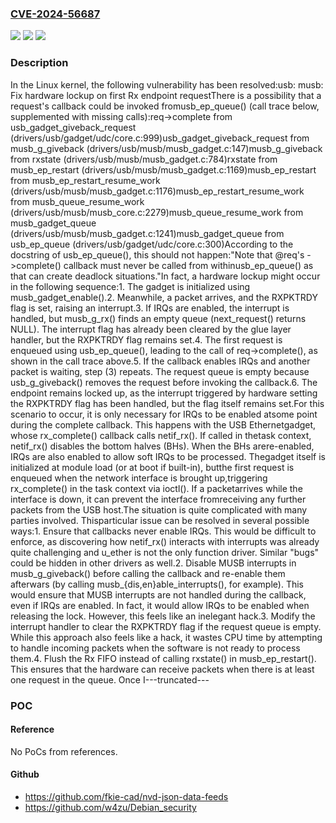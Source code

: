 ### [CVE-2024-56687](https://cve.mitre.org/cgi-bin/cvename.cgi?name=CVE-2024-56687)
![](https://img.shields.io/static/v1?label=Product&message=Linux&color=blue)
![](https://img.shields.io/static/v1?label=Version&message=baebdf48c360080710f80699eea3affbb13d6c65%3C%20c749500b28cae67410792096133ee7f282439c51%20&color=brighgreen)
![](https://img.shields.io/static/v1?label=Vulnerability&message=n%2Fa&color=brighgreen)

### Description

In the Linux kernel, the following vulnerability has been resolved:usb: musb: Fix hardware lockup on first Rx endpoint requestThere is a possibility that a request's callback could be invoked fromusb_ep_queue() (call trace below, supplemented with missing calls):req->complete from usb_gadget_giveback_request	(drivers/usb/gadget/udc/core.c:999)usb_gadget_giveback_request from musb_g_giveback	(drivers/usb/musb/musb_gadget.c:147)musb_g_giveback from rxstate	(drivers/usb/musb/musb_gadget.c:784)rxstate from musb_ep_restart	(drivers/usb/musb/musb_gadget.c:1169)musb_ep_restart from musb_ep_restart_resume_work	(drivers/usb/musb/musb_gadget.c:1176)musb_ep_restart_resume_work from musb_queue_resume_work	(drivers/usb/musb/musb_core.c:2279)musb_queue_resume_work from musb_gadget_queue	(drivers/usb/musb/musb_gadget.c:1241)musb_gadget_queue from usb_ep_queue	(drivers/usb/gadget/udc/core.c:300)According to the docstring of usb_ep_queue(), this should not happen:"Note that @req's ->complete() callback must never be called from withinusb_ep_queue() as that can create deadlock situations."In fact, a hardware lockup might occur in the following sequence:1. The gadget is initialized using musb_gadget_enable().2. Meanwhile, a packet arrives, and the RXPKTRDY flag is set, raising an   interrupt.3. If IRQs are enabled, the interrupt is handled, but musb_g_rx() finds an   empty queue (next_request() returns NULL). The interrupt flag has   already been cleared by the glue layer handler, but the RXPKTRDY flag   remains set.4. The first request is enqueued using usb_ep_queue(), leading to the call   of req->complete(), as shown in the call trace above.5. If the callback enables IRQs and another packet is waiting, step (3)   repeats. The request queue is empty because usb_g_giveback() removes the   request before invoking the callback.6. The endpoint remains locked up, as the interrupt triggered by hardware   setting the RXPKTRDY flag has been handled, but the flag itself remains   set.For this scenario to occur, it is only necessary for IRQs to be enabled atsome point during the complete callback. This happens with the USB Ethernetgadget, whose rx_complete() callback calls netif_rx(). If called in thetask context, netif_rx() disables the bottom halves (BHs). When the BHs arere-enabled, IRQs are also enabled to allow soft IRQs to be processed. Thegadget itself is initialized at module load (or at boot if built-in), butthe first request is enqueued when the network interface is brought up,triggering rx_complete() in the task context via ioctl(). If a packetarrives while the interface is down, it can prevent the interface fromreceiving any further packets from the USB host.The situation is quite complicated with many parties involved. Thisparticular issue can be resolved in several possible ways:1. Ensure that callbacks never enable IRQs. This would be difficult to   enforce, as discovering how netif_rx() interacts with interrupts was   already quite challenging and u_ether is not the only function driver.   Similar "bugs" could be hidden in other drivers as well.2. Disable MUSB interrupts in musb_g_giveback() before calling the callback   and re-enable them afterwars (by calling musb_{dis,en}able_interrupts(),   for example). This would ensure that MUSB interrupts are not handled   during the callback, even if IRQs are enabled. In fact, it would allow   IRQs to be enabled when releasing the lock. However, this feels like an   inelegant hack.3. Modify the interrupt handler to clear the RXPKTRDY flag if the request   queue is empty. While this approach also feels like a hack, it wastes   CPU time by attempting to handle incoming packets when the software is   not ready to process them.4. Flush the Rx FIFO instead of calling rxstate() in musb_ep_restart().   This ensures that the hardware can receive packets when there is at   least one request in the queue. Once I---truncated---

### POC

#### Reference
No PoCs from references.

#### Github
- https://github.com/fkie-cad/nvd-json-data-feeds
- https://github.com/w4zu/Debian_security

